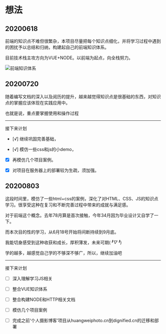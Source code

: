 # 想法

## 20200618

前端的知识点不难但很繁杂，本项目尽量把每个知识点细化，并将学习过程中遇到的困扰予以总结和归纳，构建起自己的前端知识体系。 
     
目前技术栈主攻方向为VUE+NODE。以前端为起点，向全栈努力。  

![前端知识体系](https://gitee.com/hello_hww/img/raw/master/img1/20200618162032.png)

## 20200720

随着编写文档的深入以及阅历的提升，越来越觉得知识点是很基础的东西，对知识点的掌握应该体现在实践应用中。

也就是说，重点要掌握使用和操作过程

---

接下来计划

- [√] 继续巩固完善基础，

- [√] 模仿一些css和js的小demo，

- [x] 再模仿几个项目案例。

- [x] 对项目在服务器上的部署较为生疏，须加强。

## 20200803

这段时间里，模仿了一些html+css的案例，深化了对HTML、CSS、JS的知识点学习。很享受这种在复习和不断完善过程中带来的成就与满足感。

对于前端这个概念。去年78月算是首次接触，今年34月因为毕业设计又自学了一下。

而本次目的性的学习，从6月18号开始将间断持续到9月底。

我能切身感受到这种收获和成长，厚积薄发，未来可期(*╹▽╹*)

学的越多，越感觉自己学的不够深不够广，所以，继续加油吧

---

接下来计划

- [ ] 深入理解学习JS相关

- [ ] 整合VUE知识体系

- [ ] 整合构建NODE和HTTP相关文档

- [ ] 模仿几个项目案例

- [ ] 完成之前‘个人摄影博客’项目从huangweiphoto.cn到dignified.cn的迁移和部署